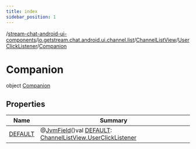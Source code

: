 ```yaml
---
title: index
sidebar_position: 1
---
```

/[stream-chat-android-ui-components](../../../../index.md)/[io.getstream.chat.android.ui.channel.list](../../../index.md)/[ChannelListView](../../index.md)/[UserClickListener](../index.md)/[Companion](index.md)  
  
  
  
# Companion  
object [Companion](index.md)  
  
## Properties  
  
|  Name |  Summary | 
|---|---|
| <a name="io.getstream.chat.android.ui.channel.list/ChannelListView.UserClickListener.Companion/DEFAULT/#/PointingToDeclaration/"></a>[DEFAULT](DEFAULT.md)| <a name="io.getstream.chat.android.ui.channel.list/ChannelListView.UserClickListener.Companion/DEFAULT/#/PointingToDeclaration/"></a>@[JvmField](https://kotlinlang.org/api/latest/jvm/stdlib/kotlin.jvm/-jvm-field/index.html)()val [DEFAULT](DEFAULT.md): [ChannelListView.UserClickListener](../index.md)|

